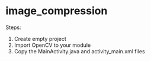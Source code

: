 # image_compression
Steps:
1. Create empty project
2. Import OpenCV to your module
3. Copy the MainActivity.java and activity_main.xml files
